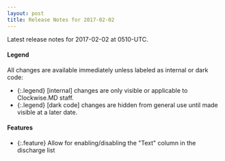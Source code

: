```yaml
---
layout: post
title: Release Notes for 2017-02-02
---
```


Latest release notes for 2017-02-02 at 0510-UTC.

<div class='legend' markdown='1'>

#### Legend

All changes are available immediately unless labeled as internal or dark code:

- {:.legend} [internal] changes are only visible or applicable to Clockwise.MD staff.
- {:.legend} [dark code] changes are hidden from general use until made visible at a later date.

</div>

<div class='features' markdown='1'>

#### Features

- {:.feature} Allow for enabling/disabling the "Text" column in the discharge list

</div>

